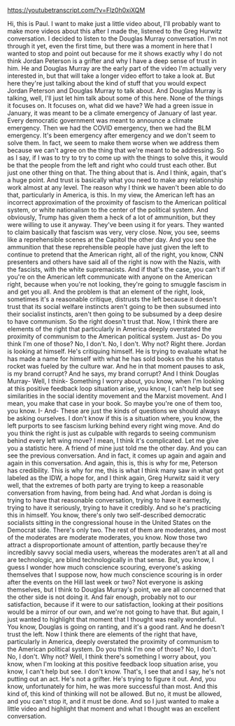 https://youtubetranscript.com/?v=Flz0h0xiXQM

 Hi, this is Paul. I want to make just a little video about, I'll probably want to make more videos about this after I made the, listened to the Greg Hurwitz conversation. I decided to listen to the Douglas Murray conversation. I'm not through it yet, even the first time, but there was a moment in here that I wanted to stop and point out because for me it shows exactly why I do not think Jordan Peterson is a grifter and why I have a deep sense of trust in him. He and Douglas Murray are the early part of the video I'm actually very interested in, but that will take a longer video effort to take a look at. But here they're just talking about the kind of stuff that you would expect Jordan Peterson and Douglas Murray to talk about. And Douglas Murray is talking, well, I'll just let him talk about some of this here. None of the things it focuses on. It focuses on, what did we have? We had a green issue in January, it was meant to be a climate emergency of January of last year. Every democratic government was meant to announce a climate emergency. Then we had the COVID emergency, then we had the BLM emergency. It's been emergency after emergency and we don't seem to solve them. In fact, we seem to make them worse when we address them because we can't agree on the thing that we're meant to be addressing. So as I say, if I was to try to try to come up with the things to solve this, it would be that the people from the left and right who could trust each other. But just one other thing on that. The thing about that is. And I think, again, that's a huge point. And trust is basically what you need to make any relationship work almost at any level. The reason why I think we haven't been able to do that, particularly in America, is this. In my view, the American left has an incorrect approximation of the proximity of fascism to the American political system, or white nationalism to the center of the political system. And obviously, Trump has given them a heck of a lot of ammunition, but they were willing to use it anyway. They've been using it for years. They wanted to claim basically that fascism was very, very close. Now, you see, seems like a reprehensible scenes at the Capitol the other day. And you see the ammunition that these reprehensible people have just given the left to continue to pretend that the American right, all of the right, you know, CNN presenters and others have said all of the right is now with the Nazis, with the fascists, with the white supremacists. And if that's the case, you can't if you're on the American left communicate with anyone on the American right, because when you're not looking, they're going to smuggle fascism in and get you all. And the problem is that an element of the right, look, sometimes it's a reasonable critique, distrusts the left because it doesn't trust that its social welfare instincts aren't going to be then subsumed into their socialist instincts, aren't then going to be subsumed by a deep desire to have communism. So the right doesn't trust that. Now, I think there are elements of the right that particularly in America deeply overstated the proximity of communism to the American political system. Just as- Do you think I'm one of those? No, I don't. No, I don't. Why not? Right there. Jordan is looking at himself. He's critiquing himself. He is trying to evaluate what he has made a name for himself with what he has sold books on the his status rocket was fueled by the culture war. And he in that moment pauses to ask, is my brand corrupt? And he says, my brand corrupt? And I think Douglas Murray- Well, I think- Something I worry about, you know, when I'm looking at this positive feedback loop situation arise, you know, I can't help but see similarities in the social identity movement and the Marxist movement. And I mean, you make that case in your book. So maybe you're one of them too, you know. I- And- These are just the kinds of questions we should always be asking ourselves. I don't know if this is a situation where, you know, the left purports to see fascism lurking behind every right wing move. And do you think the right is just as culpable with regards to seeing communism behind every left wing move? I mean, I think it's complicated. Let me give you a statistic here. A friend of mine just told me the other day. And you can see the previous conversation. And in fact, it comes up again and again and again in this conversation. And again, this is, this is why for me, Peterson has credibility. This is why for me, this is what I think many saw in what got labeled as the IDW, a hope for, and I think again, Greg Hurwitz said it very well, that the extremes of both party are trying to keep a reasonable conversation from having, from being had. And what Jordan is doing is trying to have that reasonable conversation, trying to have it earnestly, trying to have it seriously, trying to have it credibly. And so he's practicing this in himself. You know, there's only two self-described democratic socialists sitting in the congressional house in the United States on the Democrat side. There's only two. The rest of them are moderates, and most of the moderates are moderate moderates, you know. Now those two attract a disproportionate amount of attention, partly because they're incredibly savvy social media users, whereas the moderates aren't at all and are technologic, are blind technologically in that sense. But, you know, I guess I wonder how much conscience scouring, everyone's asking themselves that I suppose now, how much conscience scouring is in order after the events on the Hill last week or two? Not everyone is asking themselves, but I think to Douglas Murray's point, we are all concerned that the other side is not doing it. And fair enough, probably not to our satisfaction, because if it were to our satisfaction, looking at their positions would be a mirror of our own, and we're not going to have that. But again, I just wanted to highlight that moment that I thought was really wonderful. You know, Douglas is going on ranting, and it's a good rant. And he doesn't trust the left. Now I think there are elements of the right that have, particularly in America, deeply overstated the proximity of communism to the American political system. Do you think I'm one of those? No, I don't. No, I don't. Why not? Well, I think there's something I worry about, you know, when I'm looking at this positive feedback loop situation arise, you know, I can't help but see. I don't know. That's, I see that and I say, he's not putting out an act. He's not a grifter. He's trying to figure it out. And, you know, unfortunately for him, he was more successful than most. And this kind of, this kind of thinking will not be allowed. But no, it must be allowed, and you can't stop it, and it must be done. And so I just wanted to make a little video and highlight that moment and what I thought was an excellent conversation.